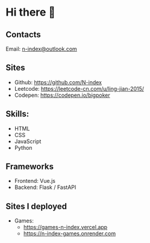 # Hi there 👋

## Contacts
Email: n-index@outlook.com

## Sites
- Github: https://github.com/N-index
- Leetcode: https://leetcode-cn.com/u/ling-jian-2015/
- Codepen: https://codepen.io/bigpoker

## Skills:
- HTML
- CSS
- JavaScript
- Python

## Frameworks
- Frontend: Vue.js
- Backend: Flask / FastAPI

## Sites I deployed
- Games: 
  - https://games-n-index.vercel.app
  - https://n-index-games.onrender.com

